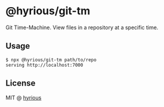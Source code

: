 # @hyrious/git-tm

Git Time-Machine. View files in a repository at a specific time.

## Usage

```console
$ npx @hyrious/git-tm path/to/repo
serving http://localhost:7000
```

## License

MIT @ [hyrious](https://github.com/hyrious)
